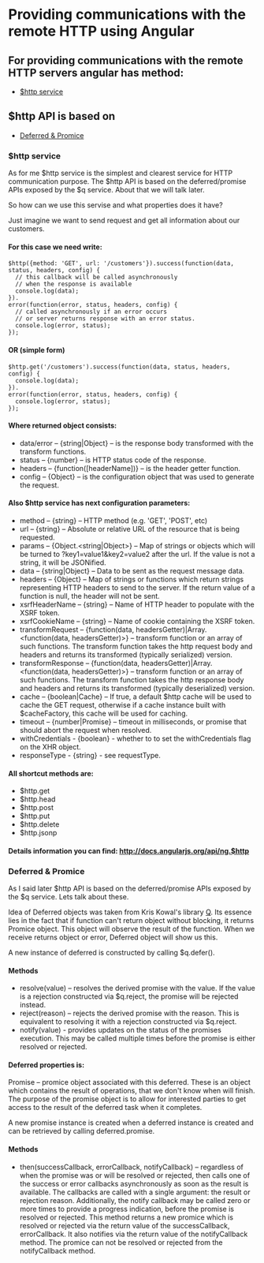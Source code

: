 # Providing communications with the remote HTTP using Angular

## For providing communications with the remote HTTP servers angular has method:

* <a href='#http'>$http service</a>

## $http API is based on
* <a href='#deferred'>Deferred & Promice</a>

### <a name='http'>$http service</a>

As for me $http service is the simplest and clearest service for HTTP communication purpose.
The $http API is based on the deferred/promise APIs exposed by the $q service. About that we will talk later. 

So how can we use this servise and what properties does it have?

Just imagine we want to send request  and get all information about our customers. 
#### For this case we need write:

    $http({method: 'GET', url: '/customers'}).success(function(data, status, headers, config) {
      // this callback will be called asynchronously
      // when the response is available
      console.log(data);
    }).
    error(function(error, status, headers, config) {
      // called asynchronously if an error occurs
      // or server returns response with an error status.
      console.log(error, status);
    });


#### OR (simple form)

    $http.get('/customers').success(function(data, status, headers, config) { 
      console.log(data);
    }).
    error(function(error, status, headers, config) {
      console.log(error, status);
    });

#### Where returned object consists:

* data/error – {string|Object} – is the response body transformed with the transform functions.
* status – {number} – is HTTP status code of the response.
* headers – {function([headerName])} – is the header getter function.
* config – {Object} – is the configuration object that was used to generate the request.

#### Also $http service has next configuration parameters:


* method – {string} – HTTP method (e.g. 'GET', 'POST', etc)
* url – {string} – Absolute or relative URL of the resource that is being requested.
* params – {Object.<string|Object>} – Map of strings or objects which will be turned to ?key1=value1&key2=value2 after the url. If the value is not a string, it will be JSONified.
* data – {string|Object} – Data to be sent as the request message data.
* headers – {Object} – Map of strings or functions which return strings representing HTTP headers to send to the server. If the return value of a function is null, the header will not be sent.
* xsrfHeaderName – {string} – Name of HTTP header to populate with the XSRF token.
* xsrfCookieName – {string} – Name of cookie containing the XSRF token.
* transformRequest – {function(data, headersGetter)|Array.<function(data, headersGetter)>} – transform function or an array of such functions. The transform function takes the http request body and headers and returns its transformed (typically serialized) version.
* transformResponse – {function(data, headersGetter)|Array.<function(data, headersGetter)>} – transform function or an array of such functions. The transform function takes the http response body and headers and returns its transformed (typically deserialized) version.
* cache – {boolean|Cache} – If true, a default $http cache will be used to cache the GET request, otherwise if a cache instance built with $cacheFactory, this cache will be used for caching.
* timeout – {number|Promise} – timeout in milliseconds, or promise that should abort the request when resolved.
* withCredentials - {boolean} - whether to to set the withCredentials flag on the XHR object.
* responseType - {string} - see requestType.

#### All shortcut methods are:
* $http.get
* $http.head
* $http.post
* $http.put
* $http.delete
* $http.jsonp

#### Details information you can find: http://docs.angularjs.org/api/ng.$http

### <a name='deferred'>Deferred & Promice</a>

As I said later $http API is based on the deferred/promise APIs exposed by the $q service. Lets talk about these.

Idea of Deferred objects was taken from Kris Kowal's library <a href='https://github.com/kriskowal/q'>Q</a>. Its essence lies in the fact that if function can't return object without blocking, it returns Promice object. This object will observe the result of the function. When we receive returns object or error, Deferred object will show us this.

A new instance of deferred is constructed by calling $q.defer().

#### Methods

* resolve(value) – resolves the derived promise with the value. If the value is a rejection constructed via $q.reject, the promise will be rejected instead.
* reject(reason) – rejects the derived promise with the reason. This is equivalent to resolving it with a rejection constructed via $q.reject.
* notify(value) - provides updates on the status of the promises execution. This may be called multiple times before the promise is either resolved or rejected.

#### Deferred properties is:

Promise – promice object associated with this deferred.
These is an object which contains the result of operations, that we don't know when will finish.
The purpose of the promise object is to allow for interested parties to get access to the result of the deferred task when it completes.

A new promise instance is created when a deferred instance is created and can be retrieved by calling deferred.promise.

#### Methods

* then(successCallback, errorCallback, notifyCallback) – regardless of when the promise was or will be resolved or rejected, then calls one of the success or error callbacks asynchronously as soon as the result is available. The callbacks are called with a single argument: the result or rejection reason. Additionally, the notify callback may be called zero or more times to provide a progress indication, before the promise is resolved or rejected.
This method returns a new promice which is resolved or rejected via the return value of the successCallback, errorCallback. It also notifies via the return value of the notifyCallback method. The promice can not be resolved or rejected from the notifyCallback method.


